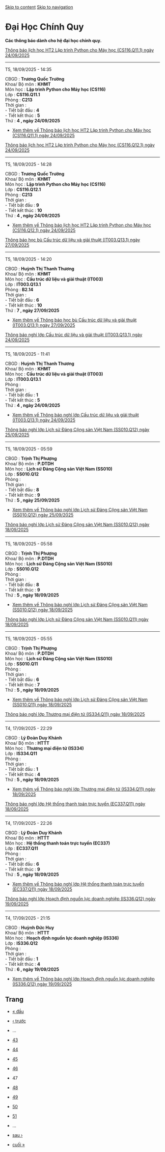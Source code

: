 [Skip to content](https://daa.uit.edu.vn/thongbaochinhquy?page=46#main)
 [Skip to navigation](https://daa.uit.edu.vn/thongbaochinhquy?page=46#main-nav)

Đại Học Chính Quy
=================

**Các thông báo dành cho hệ đại học chính quy.**

[Thông báo lịch học HT2 Lập trình Python cho Máy học (CS116.Q11.1) ngày 24/09/2025](https://daa.uit.edu.vn/node/36450)

-----------------------------------------------------------------------------------------------------------------------

T5, 18/09/2025 - 14:35

CBGD : **Trương Quốc Trường**  
Khoa/ Bộ môn : **KHMT**  
Môn học : **Lập trình Python cho Máy học (CS116)**  
Lớp : **CS116.Q11.1**  
Phòng : **C213**  
Thời gian :  
\- Tiết bắt đầu : **4**  
\- Tiết kết thúc : **5**  
Thứ : **4 , ngày 24/09/2025**

*   [Xem thêm về Thông báo lịch học HT2 Lập trình Python cho Máy học (CS116.Q11.1) ngày 24/09/2025](https://daa.uit.edu.vn/node/36450 "Thông báo lịch học HT2 Lập trình Python cho Máy học (CS116.Q11.1) ngày 24/09/2025")
    

[Thông báo lịch học HT2 Lập trình Python cho Máy học (CS116.Q12.1) ngày 24/09/2025](https://daa.uit.edu.vn/node/36449)

-----------------------------------------------------------------------------------------------------------------------

T5, 18/09/2025 - 14:28

CBGD : **Trương Quốc Trường**  
Khoa/ Bộ môn : **KHMT**  
Môn học : **Lập trình Python cho Máy học (CS116)**  
Lớp : **CS116.Q12.1**  
Phòng : **C213**  
Thời gian :  
\- Tiết bắt đầu : **9**  
\- Tiết kết thúc : **10**  
Thứ : **4 , ngày 24/09/2025**

*   [Xem thêm về Thông báo lịch học HT2 Lập trình Python cho Máy học (CS116.Q12.1) ngày 24/09/2025](https://daa.uit.edu.vn/node/36449 "Thông báo lịch học HT2 Lập trình Python cho Máy học (CS116.Q12.1) ngày 24/09/2025")
    

[Thông báo học bù Cấu trúc dữ liệu và giải thuật (IT003.Q13.1) ngày 27/09/2025](https://daa.uit.edu.vn/node/36448)

-------------------------------------------------------------------------------------------------------------------

T5, 18/09/2025 - 14:20

CBGD : **Huỳnh Thị Thanh Thương**  
Khoa/ Bộ môn : **KHMT**  
Môn học : **Cấu trúc dữ liệu và giải thuật (IT003)**  
Lớp : **IT003.Q13.1**  
Phòng : **B2.14**  
Thời gian :  
\- Tiết bắt đầu : **6**  
\- Tiết kết thúc : **10**  
Thứ : **7 , ngày 27/09/2025**

*   [Xem thêm về Thông báo học bù Cấu trúc dữ liệu và giải thuật (IT003.Q13.1) ngày 27/09/2025](https://daa.uit.edu.vn/node/36448 "Thông báo học bù Cấu trúc dữ liệu và giải thuật (IT003.Q13.1) ngày 27/09/2025")
    

[Thông báo nghỉ lớp Cấu trúc dữ liệu và giải thuật (IT003.Q13.1) ngày 24/09/2025](https://daa.uit.edu.vn/node/36447)

---------------------------------------------------------------------------------------------------------------------

T5, 18/09/2025 - 11:41

CBGD : **Huỳnh Thị Thanh Thương**  
Khoa/ Bộ môn : **KHMT**  
Môn học : **Cấu trúc dữ liệu và giải thuật (IT003)**  
Lớp : **IT003.Q13.1**  
Phòng :  
Thời gian :  
\- Tiết bắt đầu : **1**  
\- Tiết kết thúc : **5**  
Thứ : **4 , ngày 24/09/2025**

*   [Xem thêm về Thông báo nghỉ lớp Cấu trúc dữ liệu và giải thuật (IT003.Q13.1) ngày 24/09/2025](https://daa.uit.edu.vn/node/36447 "Thông báo nghỉ lớp Cấu trúc dữ liệu và giải thuật (IT003.Q13.1) ngày 24/09/2025")
    

[Thông báo nghỉ lớp Lịch sử Đảng Cộng sản Việt Nam (SS010.Q12) ngày 25/09/2025](https://daa.uit.edu.vn/node/36446)

-------------------------------------------------------------------------------------------------------------------

T5, 18/09/2025 - 05:59

CBGD : **Trịnh Thị Phượng**  
Khoa/ Bộ môn : **P.DTDH**  
Môn học : **Lịch sử Đảng Cộng sản Việt Nam (SS010)**  
Lớp : **SS010.Q12**  
Phòng :  
Thời gian :  
\- Tiết bắt đầu : **8**  
\- Tiết kết thúc : **9**  
Thứ : **5 , ngày 25/09/2025**

*   [Xem thêm về Thông báo nghỉ lớp Lịch sử Đảng Cộng sản Việt Nam (SS010.Q12) ngày 25/09/2025](https://daa.uit.edu.vn/node/36446 "Thông báo nghỉ lớp Lịch sử Đảng Cộng sản Việt Nam (SS010.Q12) ngày 25/09/2025")
    

[Thông báo nghỉ lớp Lịch sử Đảng Cộng sản Việt Nam (SS010.Q12) ngày 18/09/2025](https://daa.uit.edu.vn/node/36445)

-------------------------------------------------------------------------------------------------------------------

T5, 18/09/2025 - 05:58

CBGD : **Trịnh Thị Phượng**  
Khoa/ Bộ môn : **P.DTDH**  
Môn học : **Lịch sử Đảng Cộng sản Việt Nam (SS010)**  
Lớp : **SS010.Q12**  
Phòng :  
Thời gian :  
\- Tiết bắt đầu : **8**  
\- Tiết kết thúc : **9**  
Thứ : **5 , ngày 18/09/2025**

*   [Xem thêm về Thông báo nghỉ lớp Lịch sử Đảng Cộng sản Việt Nam (SS010.Q12) ngày 18/09/2025](https://daa.uit.edu.vn/node/36445 "Thông báo nghỉ lớp Lịch sử Đảng Cộng sản Việt Nam (SS010.Q12) ngày 18/09/2025")
    

[Thông báo nghỉ lớp Lịch sử Đảng Cộng sản Việt Nam (SS010.Q11) ngày 18/09/2025](https://daa.uit.edu.vn/node/36444)

-------------------------------------------------------------------------------------------------------------------

T5, 18/09/2025 - 05:55

CBGD : **Trịnh Thị Phượng**  
Khoa/ Bộ môn : **P.DTDH**  
Môn học : **Lịch sử Đảng Cộng sản Việt Nam (SS010)**  
Lớp : **SS010.Q11**  
Phòng :  
Thời gian :  
\- Tiết bắt đầu : **6**  
\- Tiết kết thúc : **7**  
Thứ : **5 , ngày 18/09/2025**

*   [Xem thêm về Thông báo nghỉ lớp Lịch sử Đảng Cộng sản Việt Nam (SS010.Q11) ngày 18/09/2025](https://daa.uit.edu.vn/node/36444 "Thông báo nghỉ lớp Lịch sử Đảng Cộng sản Việt Nam (SS010.Q11) ngày 18/09/2025")
    

[Thông báo nghỉ lớp Thương mại điện tử (IS334.Q11) ngày 18/09/2025](https://daa.uit.edu.vn/node/36443)

-------------------------------------------------------------------------------------------------------

T4, 17/09/2025 - 22:29

CBGD : **Lý Đoàn Duy Khánh**  
Khoa/ Bộ môn : **HTTT**  
Môn học : **Thương mại điện tử (IS334)**  
Lớp : **IS334.Q11**  
Phòng :  
Thời gian :  
\- Tiết bắt đầu : **1**  
\- Tiết kết thúc : **4**  
Thứ : **5 , ngày 18/09/2025**

*   [Xem thêm về Thông báo nghỉ lớp Thương mại điện tử (IS334.Q11) ngày 18/09/2025](https://daa.uit.edu.vn/node/36443 "Thông báo nghỉ lớp Thương mại điện tử (IS334.Q11) ngày 18/09/2025")
    

[Thông báo nghỉ lớp Hệ thống thanh toán trực tuyến (EC337.Q11) ngày 18/09/2025](https://daa.uit.edu.vn/node/36442)

-------------------------------------------------------------------------------------------------------------------

T4, 17/09/2025 - 22:26

CBGD : **Lý Đoàn Duy Khánh**  
Khoa/ Bộ môn : **HTTT**  
Môn học : **Hệ thống thanh toán trực tuyến (EC337)**  
Lớp : **EC337.Q11**  
Phòng :  
Thời gian :  
\- Tiết bắt đầu : **6**  
\- Tiết kết thúc : **9**  
Thứ : **5 , ngày 18/09/2025**

*   [Xem thêm về Thông báo nghỉ lớp Hệ thống thanh toán trực tuyến (EC337.Q11) ngày 18/09/2025](https://daa.uit.edu.vn/node/36442 "Thông báo nghỉ lớp Hệ thống thanh toán trực tuyến (EC337.Q11) ngày 18/09/2025")
    

[Thông báo nghỉ lớp Hoạch định nguồn lực doanh nghiệp (IS336.Q12) ngày 19/09/2025](https://daa.uit.edu.vn/node/36441)

----------------------------------------------------------------------------------------------------------------------

T4, 17/09/2025 - 21:15

CBGD : **Huỳnh Đức Huy**  
Khoa/ Bộ môn : **HTTT**  
Môn học : **Hoạch định nguồn lực doanh nghiệp (IS336)**  
Lớp : **IS336.Q12**  
Phòng :  
Thời gian :  
\- Tiết bắt đầu : **1**  
\- Tiết kết thúc : **4**  
Thứ : **6 , ngày 19/09/2025**

*   [Xem thêm về Thông báo nghỉ lớp Hoạch định nguồn lực doanh nghiệp (IS336.Q12) ngày 19/09/2025](https://daa.uit.edu.vn/node/36441 "Thông báo nghỉ lớp Hoạch định nguồn lực doanh nghiệp (IS336.Q12) ngày 19/09/2025")
    

Trang
-----

*   [« đầu](https://daa.uit.edu.vn/thongbaochinhquy "Đến trang đầu tiên")
    
*   [‹ trước](https://daa.uit.edu.vn/thongbaochinhquy?page=45 "Đến trang kế trước")
    
*   …
*   [43](https://daa.uit.edu.vn/thongbaochinhquy?page=42 "Đến trang 43")
    
*   [44](https://daa.uit.edu.vn/thongbaochinhquy?page=43 "Đến trang 44")
    
*   [45](https://daa.uit.edu.vn/thongbaochinhquy?page=44 "Đến trang 45")
    
*   [46](https://daa.uit.edu.vn/thongbaochinhquy?page=45 "Đến trang 46")
    
*   47
*   [48](https://daa.uit.edu.vn/thongbaochinhquy?page=47 "Đến trang 48")
    
*   [49](https://daa.uit.edu.vn/thongbaochinhquy?page=48 "Đến trang 49")
    
*   [50](https://daa.uit.edu.vn/thongbaochinhquy?page=49 "Đến trang 50")
    
*   [51](https://daa.uit.edu.vn/thongbaochinhquy?page=50 "Đến trang 51")
    
*   …
*   [sau ›](https://daa.uit.edu.vn/thongbaochinhquy?page=47 "Đến trang kế sau")
    
*   [cuối »](https://daa.uit.edu.vn/thongbaochinhquy?page=1923 "Đến trang cuối cùng")